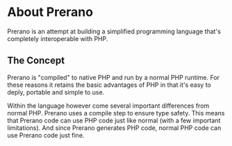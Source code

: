 # About Prerano

Prerano is an attempt at building a simplified programming language that's completely interoperable with PHP.

## The Concept

Prerano is "compiled" to native PHP and run by a normal PHP runtime. For these reasons it retains the basic advantages of PHP in that it's easy to deply, portable and simple to use.

Within the language however come several important differences from normal PHP. Prerano uses a compile step to ensure type safety. This means that Prerano code can use PHP code just like normal (with a few important limitations). And since Prerano generates PHP code, normal PHP code can use Prerano code just fine.

